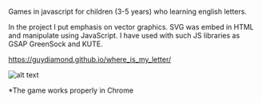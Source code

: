Games in javascript for children (3-5 years) who learning english letters.

In the project I put emphasis on vector graphics. SVG was embed in HTML and manipulate using JavaScript. I have used with such JS libraries as GSAP GreenSock and KUTE.

https://guydiamond.github.io/where_is_my_letter/

![alt text](https://raw.githubusercontent.com/GuyDiamond/where_is_my_letter/master/img/pic-readme.jpg)

*The game works properly in Chrome
